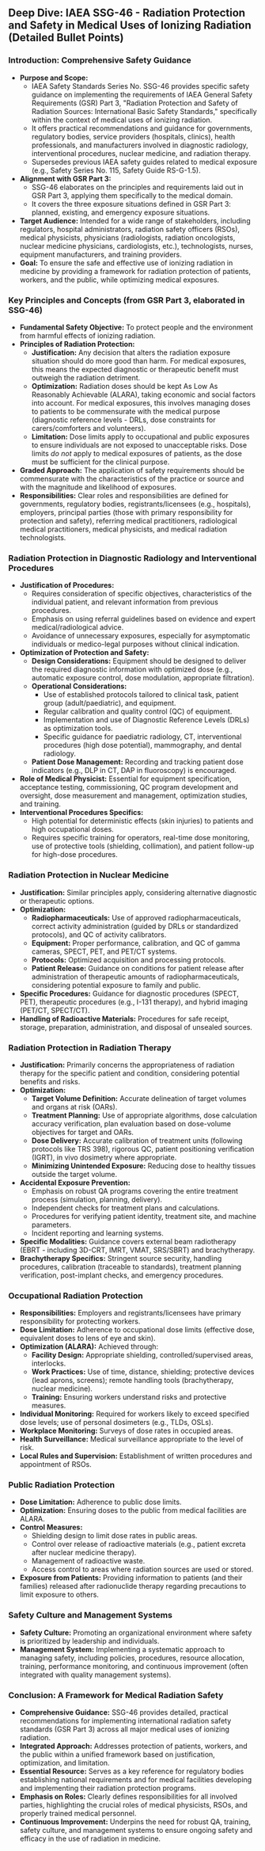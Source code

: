## Deep Dive: IAEA SSG-46 - Radiation Protection and Safety in Medical Uses of Ionizing Radiation (Detailed Bullet Points)

### Introduction: Comprehensive Safety Guidance

*   **Purpose and Scope:**
    *   IAEA Safety Standards Series No. SSG-46 provides specific safety guidance on implementing the requirements of IAEA General Safety Requirements (GSR) Part 3, "Radiation Protection and Safety of Radiation Sources: International Basic Safety Standards," specifically within the context of medical uses of ionizing radiation.
    *   It offers practical recommendations and guidance for governments, regulatory bodies, service providers (hospitals, clinics), health professionals, and manufacturers involved in diagnostic radiology, interventional procedures, nuclear medicine, and radiation therapy.
    *   Supersedes previous IAEA safety guides related to medical exposure (e.g., Safety Series No. 115, Safety Guide RS-G-1.5).
*   **Alignment with GSR Part 3:**
    *   SSG-46 elaborates on the principles and requirements laid out in GSR Part 3, applying them specifically to the medical domain.
    *   It covers the three exposure situations defined in GSR Part 3: planned, existing, and emergency exposure situations.
*   **Target Audience:** Intended for a wide range of stakeholders, including regulators, hospital administrators, radiation safety officers (RSOs), medical physicists, physicians (radiologists, radiation oncologists, nuclear medicine physicians, cardiologists, etc.), technologists, nurses, equipment manufacturers, and training providers.
*   **Goal:** To ensure the safe and effective use of ionizing radiation in medicine by providing a framework for radiation protection of patients, workers, and the public, while optimizing medical exposures.

### Key Principles and Concepts (from GSR Part 3, elaborated in SSG-46)

*   **Fundamental Safety Objective:** To protect people and the environment from harmful effects of ionizing radiation.
*   **Principles of Radiation Protection:**
    *   **Justification:** Any decision that alters the radiation exposure situation should do more good than harm. For medical exposures, this means the expected diagnostic or therapeutic benefit must outweigh the radiation detriment.
    *   **Optimization:** Radiation doses should be kept As Low As Reasonably Achievable (ALARA), taking economic and social factors into account. For medical exposures, this involves managing doses to patients to be commensurate with the medical purpose (diagnostic reference levels - DRLs, dose constraints for carers/comforters and volunteers).
    *   **Limitation:** Dose limits apply to occupational and public exposures to ensure individuals are not exposed to unacceptable risks. Dose limits *do not* apply to medical exposures of patients, as the dose must be sufficient for the clinical purpose.
*   **Graded Approach:** The application of safety requirements should be commensurate with the characteristics of the practice or source and with the magnitude and likelihood of exposures.
*   **Responsibilities:** Clear roles and responsibilities are defined for governments, regulatory bodies, registrants/licensees (e.g., hospitals), employers, principal parties (those with primary responsibility for protection and safety), referring medical practitioners, radiological medical practitioners, medical physicists, and medical radiation technologists.

### Radiation Protection in Diagnostic Radiology and Interventional Procedures

*   **Justification of Procedures:**
    *   Requires consideration of specific objectives, characteristics of the individual patient, and relevant information from previous procedures.
    *   Emphasis on using referral guidelines based on evidence and expert medical/radiological advice.
    *   Avoidance of unnecessary exposures, especially for asymptomatic individuals or medico-legal purposes without clinical indication.
*   **Optimization of Protection and Safety:**
    *   **Design Considerations:** Equipment should be designed to deliver the required diagnostic information with optimized dose (e.g., automatic exposure control, dose modulation, appropriate filtration).
    *   **Operational Considerations:**
        *   Use of established protocols tailored to clinical task, patient group (adult/paediatric), and equipment.
        *   Regular calibration and quality control (QC) of equipment.
        *   Implementation and use of Diagnostic Reference Levels (DRLs) as optimization tools.
        *   Specific guidance for paediatric radiology, CT, interventional procedures (high dose potential), mammography, and dental radiology.
    *   **Patient Dose Management:** Recording and tracking patient dose indicators (e.g., DLP in CT, DAP in fluoroscopy) is encouraged.
*   **Role of Medical Physicist:** Essential for equipment specification, acceptance testing, commissioning, QC program development and oversight, dose measurement and management, optimization studies, and training.
*   **Interventional Procedures Specifics:**
    *   High potential for deterministic effects (skin injuries) to patients and high occupational doses.
    *   Requires specific training for operators, real-time dose monitoring, use of protective tools (shielding, collimation), and patient follow-up for high-dose procedures.

### Radiation Protection in Nuclear Medicine

*   **Justification:** Similar principles apply, considering alternative diagnostic or therapeutic options.
*   **Optimization:**
    *   **Radiopharmaceuticals:** Use of approved radiopharmaceuticals, correct activity administration (guided by DRLs or standardized protocols), and QC of activity calibrators.
    *   **Equipment:** Proper performance, calibration, and QC of gamma cameras, SPECT, PET, and PET/CT systems.
    *   **Protocols:** Optimized acquisition and processing protocols.
    *   **Patient Release:** Guidance on conditions for patient release after administration of therapeutic amounts of radiopharmaceuticals, considering potential exposure to family and public.
*   **Specific Procedures:** Guidance for diagnostic procedures (SPECT, PET), therapeutic procedures (e.g., I-131 therapy), and hybrid imaging (PET/CT, SPECT/CT).
*   **Handling of Radioactive Materials:** Procedures for safe receipt, storage, preparation, administration, and disposal of unsealed sources.

### Radiation Protection in Radiation Therapy

*   **Justification:** Primarily concerns the appropriateness of radiation therapy for the specific patient and condition, considering potential benefits and risks.
*   **Optimization:**
    *   **Target Volume Definition:** Accurate delineation of target volumes and organs at risk (OARs).
    *   **Treatment Planning:** Use of appropriate algorithms, dose calculation accuracy verification, plan evaluation based on dose-volume objectives for target and OARs.
    *   **Dose Delivery:** Accurate calibration of treatment units (following protocols like TRS 398), rigorous QC, patient positioning verification (IGRT), in vivo dosimetry where appropriate.
    *   **Minimizing Unintended Exposure:** Reducing dose to healthy tissues outside the target volume.
*   **Accidental Exposure Prevention:**
    *   Emphasis on robust QA programs covering the entire treatment process (simulation, planning, delivery).
    *   Independent checks for treatment plans and calculations.
    *   Procedures for verifying patient identity, treatment site, and machine parameters.
    *   Incident reporting and learning systems.
*   **Specific Modalities:** Guidance covers external beam radiotherapy (EBRT - including 3D-CRT, IMRT, VMAT, SRS/SBRT) and brachytherapy.
*   **Brachytherapy Specifics:** Stringent source security, handling procedures, calibration (traceable to standards), treatment planning verification, post-implant checks, and emergency procedures.

### Occupational Radiation Protection

*   **Responsibilities:** Employers and registrants/licensees have primary responsibility for protecting workers.
*   **Dose Limitation:** Adherence to occupational dose limits (effective dose, equivalent doses to lens of eye and skin).
*   **Optimization (ALARA):** Achieved through:
    *   **Facility Design:** Appropriate shielding, controlled/supervised areas, interlocks.
    *   **Work Practices:** Use of time, distance, shielding; protective devices (lead aprons, screens); remote handling tools (brachytherapy, nuclear medicine).
    *   **Training:** Ensuring workers understand risks and protective measures.
*   **Individual Monitoring:** Required for workers likely to exceed specified dose levels; use of personal dosimeters (e.g., TLDs, OSLs).
*   **Workplace Monitoring:** Surveys of dose rates in occupied areas.
*   **Health Surveillance:** Medical surveillance appropriate to the level of risk.
*   **Local Rules and Supervision:** Establishment of written procedures and appointment of RSOs.

### Public Radiation Protection

*   **Dose Limitation:** Adherence to public dose limits.
*   **Optimization:** Ensuring doses to the public from medical facilities are ALARA.
*   **Control Measures:**
    *   Shielding design to limit dose rates in public areas.
    *   Control over release of radioactive materials (e.g., patient excreta after nuclear medicine therapy).
    *   Management of radioactive waste.
    *   Access control to areas where radiation sources are used or stored.
*   **Exposure from Patients:** Providing information to patients (and their families) released after radionuclide therapy regarding precautions to limit exposure to others.

### Safety Culture and Management Systems

*   **Safety Culture:** Promoting an organizational environment where safety is prioritized by leadership and individuals.
*   **Management System:** Implementing a systematic approach to managing safety, including policies, procedures, resource allocation, training, performance monitoring, and continuous improvement (often integrated with quality management systems).

### Conclusion: A Framework for Medical Radiation Safety

*   **Comprehensive Guidance:** SSG-46 provides detailed, practical recommendations for implementing international radiation safety standards (GSR Part 3) across all major medical uses of ionizing radiation.
*   **Integrated Approach:** Addresses protection of patients, workers, and the public within a unified framework based on justification, optimization, and limitation.
*   **Essential Resource:** Serves as a key reference for regulatory bodies establishing national requirements and for medical facilities developing and implementing their radiation protection programs.
*   **Emphasis on Roles:** Clearly defines responsibilities for all involved parties, highlighting the crucial roles of medical physicists, RSOs, and properly trained medical personnel.
*   **Continuous Improvement:** Underpins the need for robust QA, training, safety culture, and management systems to ensure ongoing safety and efficacy in the use of radiation in medicine.
